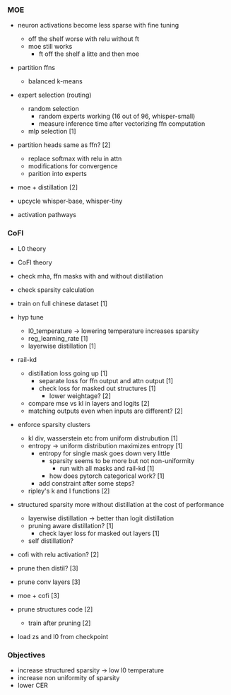 ### MOE

- neuron activations become less sparse with fine tuning
	- off the shelf worse with relu without ft
	- moe still works
		- ft off the shelf a litte and then moe

- partition ffns
	- balanced k-means

- expert selection (routing)
	- random selection
		- random experts working (16 out of 96, whisper-small)
		- measure inference time after vectorizing ffn computation
	- mlp selection [1]

- partition heads same as ffn?  [2]
	- replace softmax with relu in attn
	- modifications for convergence
	- parition into experts

- moe + distillation  [2]

- upcycle whisper-base, whisper-tiny

- activation pathways


### CoFI

- L0 theory
- CoFI theory

- check mha, ffn masks with and without distillation
- check sparsity calculation

- train on full chinese dataset [1]

- hyp tune 
	- l0_temperature -> lowering temperature increases sparsity
	- reg_learning_rate  [1]
	- layerwise distillation [1]

- rail-kd
	- distillation loss going up [1]
		- separate loss for ffn output and attn output [1]
		- check loss for masked out structures [1]
			- lower weightage? [2]
	- compare mse vs kl in layers and logits [2]
	- matching outputs even when inputs are different? [2]

- enforce sparsity clusters 
	- kl div, wasserstein etc from uniform distrubution  [1]
	- entropy -> uniform distribution maximizes entropy  [1]
		- entropy for single mask goes down very little
			- sparsity seems to be more but not non-uniformity
				- run with all masks and rail-kd [1]
			- how does pytorch categorical work? [1]
		- add constraint after some steps?
	- ripley's k and l functions  [2]

- structured sparsity more without distillation at the cost of performance
	- layerwise distillation -> better than logit distillation
	- pruning aware distillation?  [1]
		- check layer loss for masked out layers [1]
	- self distillation?

- cofi with relu activation? [2]

- prune then distil? [3]

- prune conv layers [3]

- moe + cofi [3]

- prune structures code [2]
	- train after pruning [2]

- load zs and l0 from checkpoint


### Objectives

- increase structured sparsity -> low l0 temperature
- increase non uniformity of sparsity
- lower CER

